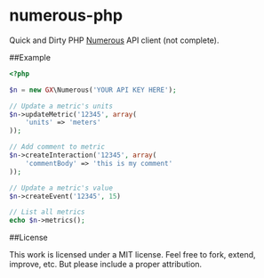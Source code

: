 # numerous-php
Quick and Dirty PHP [Numerous](http://numerousapp.com/) API client (not complete).

##Example

``` php
<?php

$n = new GX\Numerous('YOUR API KEY HERE');

// Update a metric's units
$n->updateMetric('12345', array(
	'units' => 'meters'
));

// Add comment to metric
$n->createInteraction('12345', array(
	'commentBody' => 'this is my comment'
));

// Update a metric's value
$n->createEvent('12345', 15)

// List all metrics
echo $n->metrics();
```

##License

This work is licensed under a MIT license.
Feel free to fork, extend, improve, etc. But please include a proper attribution.

